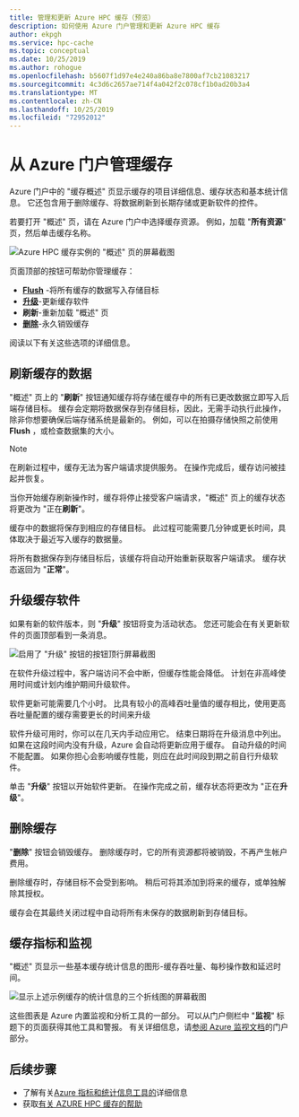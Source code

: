 ```yaml
---
title: 管理和更新 Azure HPC 缓存（预览）
description: 如何使用 Azure 门户管理和更新 Azure HPC 缓存
author: ekpgh
ms.service: hpc-cache
ms.topic: conceptual
ms.date: 10/25/2019
ms.author: rohogue
ms.openlocfilehash: b5607f1d97e4e240a86ba8e7800af7cb21083217
ms.sourcegitcommit: 4c3d6c2657ae714f4a042f2c078cf1b0ad20b3a4
ms.translationtype: MT
ms.contentlocale: zh-CN
ms.lasthandoff: 10/25/2019
ms.locfileid: "72952012"
---
```

# <a name="manage-your-cache-from-the-azure-portal"></a>从 Azure 门户管理缓存

Azure 门户中的 "缓存概述" 页显示缓存的项目详细信息、缓存状态和基本统计信息。 它还包含用于删除缓存、将数据刷新到长期存储或更新软件的控件。

若要打开 "概述" 页，请在 Azure 门户中选择缓存资源。 例如，加载 "**所有资源**" 页，然后单击缓存名称。

![Azure HPC 缓存实例的 "概述" 页的屏幕截图](media/hpc-cache-overview.png) <!-- placeholder is identical to hpc-cache-new-overview.png; replace with better image (showing graphs, full sidebar) when available -->

页面顶部的按钮可帮助你管理缓存：

* [**Flush**](#flush-cached-data) -将所有缓存的数据写入存储目标
* [**升级**](#upgrade-cache-software)-更新缓存软件
* **刷新**-重新加载 "概述" 页
* [**删除**](#delete-the-cache)-永久销毁缓存

阅读以下有关这些选项的详细信息。

## <a name="flush-cached-data"></a>刷新缓存的数据

"概述" 页上的 "**刷新**" 按钮通知缓存将存储在缓存中的所有已更改数据立即写入后端存储目标。 缓存会定期将数据保存到存储目标，因此，无需手动执行此操作，除非你想要确保后端存储系统是最新的。 例如，可以在拍摄存储快照之前使用**Flush** ，或检查数据集的大小。

> [!NOTE]
> 在刷新过程中，缓存无法为客户端请求提供服务。 在操作完成后，缓存访问被挂起并恢复。

当你开始缓存刷新操作时，缓存将停止接受客户端请求，"概述" 页上的缓存状态将更改为 "正在**刷新**"。

缓存中的数据将保存到相应的存储目标。 此过程可能需要几分钟或更长时间，具体取决于最近写入缓存的数据量。

将所有数据保存到存储目标后，该缓存将自动开始重新获取客户端请求。 缓存状态返回为 "**正常**"。

## <a name="upgrade-cache-software"></a>升级缓存软件

如果有新的软件版本，则 "**升级**" 按钮将变为活动状态。 您还可能会在有关更新软件的页面顶部看到一条消息。

![启用了 "升级" 按钮的按钮顶行屏幕截图](media/hpc-cache-upgrade-button.png)

在软件升级过程中，客户端访问不会中断，但缓存性能会降低。 计划在非高峰使用时间或计划内维护期间升级软件。

软件更新可能需要几个小时。 比具有较小的高峰吞吐量值的缓存相比，使用更高吞吐量配置的缓存需要更长的时间来升级

软件升级可用时，你可以在几天内手动应用它。 结束日期将在升级消息中列出。 如果在这段时间内没有升级，Azure 会自动将更新应用于缓存。 自动升级的时间不能配置。 如果你担心会影响缓存性能，则应在此时间段到期之前自行升级软件。

单击 "**升级**" 按钮以开始软件更新。 在操作完成之前，缓存状态将更改为 "正在**升级**"。

## <a name="delete-the-cache"></a>删除缓存

"**删除**" 按钮会销毁缓存。 删除缓存时，它的所有资源都将被销毁，不再产生帐户费用。

删除缓存时，存储目标不会受到影响。 稍后可将其添加到将来的缓存，或单独解除其授权。

缓存会在其最终关闭过程中自动将所有未保存的数据刷新到存储目标。

## <a name="cache-metrics-and-monitoring"></a>缓存指标和监视

"概述" 页显示一些基本缓存统计信息的图形-缓存吞吐量、每秒操作数和延迟时间。

![显示上述示例缓存的统计信息的三个折线图的屏幕截图](media/hpc-cache-overview-stats.png)

这些图表是 Azure 内置监视和分析工具的一部分。 可以从门户侧栏中 "**监视**" 标题下的页面获得其他工具和警报。 有关详细信息，请[参阅 Azure 监视文档](../azure-monitor/insights/monitor-azure-resource.md#monitoring-in-the-azure-portal)的门户部分。

## <a name="next-steps"></a>后续步骤

<!-- * Learn more about metrics and statistics for hpc cache -->
* 了解有关[Azure 指标和统计信息工具的](../azure-monitor/index.yml)详细信息
* 获取[有关 AZURE HPC 缓存的帮助](hpc-cache-support-ticket.md)
